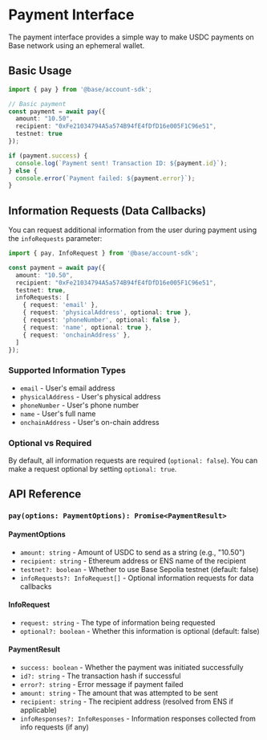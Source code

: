 # Payment Interface

The payment interface provides a simple way to make USDC payments on Base network using an ephemeral wallet.

## Basic Usage

```typescript
import { pay } from '@base/account-sdk';

// Basic payment
const payment = await pay({
  amount: "10.50",
  recipient: "0xFe21034794A5a574B94fE4fDfD16e005F1C96e51",
  testnet: true
});

if (payment.success) {
  console.log(`Payment sent! Transaction ID: ${payment.id}`);
} else {
  console.error(`Payment failed: ${payment.error}`);
}
```

## Information Requests (Data Callbacks)

You can request additional information from the user during payment using the `infoRequests` parameter:

```typescript
import { pay, InfoRequest } from '@base/account-sdk';

const payment = await pay({
  amount: "10.50",
  recipient: "0xFe21034794A5a574B94fE4fDfD16e005F1C96e51",
  testnet: true,
  infoRequests: [
    { request: 'email' },
    { request: 'physicalAddress', optional: true },
    { request: 'phoneNumber', optional: false },
    { request: 'name', optional: true },
    { request: 'onchainAddress' },
  ]
});
```

### Supported Information Types

- `email` - User's email address
- `physicalAddress` - User's physical address
- `phoneNumber` - User's phone number
- `name` - User's full name
- `onchainAddress` - User's on-chain address

### Optional vs Required

By default, all information requests are required (`optional: false`). You can make a request optional by setting `optional: true`.

## API Reference

### `pay(options: PaymentOptions): Promise<PaymentResult>`

#### PaymentOptions

- `amount: string` - Amount of USDC to send as a string (e.g., "10.50")
- `recipient: string` - Ethereum address or ENS name of the recipient
- `testnet?: boolean` - Whether to use Base Sepolia testnet (default: false)
- `infoRequests?: InfoRequest[]` - Optional information requests for data callbacks

#### InfoRequest

- `request: string` - The type of information being requested
- `optional?: boolean` - Whether this information is optional (default: false)

#### PaymentResult

- `success: boolean` - Whether the payment was initiated successfully
- `id?: string` - The transaction hash if successful
- `error?: string` - Error message if payment failed
- `amount: string` - The amount that was attempted to be sent
- `recipient: string` - The recipient address (resolved from ENS if applicable)
- `infoResponses?: InfoResponses` - Information responses collected from info requests (if any) 